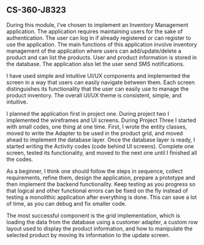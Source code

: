 ## CS-360-J8323

During this module, I’ve chosen to implement an Inventory Management application. The application requires maintaining users for the sake of authentication. The user can log in if already registered or can register to use the application. The main functions of this application involve inventory management of the application where users can add/update/delete a product and can list the products. User and product information is stored in the database. The application also let the user send SMS notifications. 

I have used simple and intuitive UI/UX components and implemented the screen in a way that users can easily navigate between them. Each screen distinguishes its functionality that the user can easily use to manage the product inventory. The overall UI/UX theme is consistent, simple, and intuitive. 

I planned the application first in project one. During project two I implemented the wireframes and UI screens. During Project Three I started with small codes, one thing at one time. First, I wrote the entity classes, moved to write the Adapter to be used in the product grid, and moved ahead to implement the database layer. Once the database layer is ready, I started writing the Activity codes (code behind UI screens).  Complete one screen, tested its functionality, and moved to the next one until I finished all the codes. 

As a beginner, I think one should follow the steps in sequence, collect requirements, refine them, design the application, prepare a prototype and then implement the backend functionality. Keep testing as you progress so that logical and other functional errors can be fixed on the fly instead of testing a monolithic application after everything is done. This can save a lot of time, as you can debug and fix smaller code. 

The most successful component is the grid implementation, which is loading the data from the database using a customer adapter, a custom row layout used to display the product information, and how to manipulate the selected product by moving its information to the update screen. 

